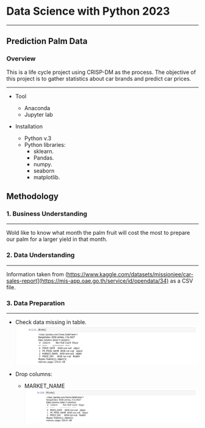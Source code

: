 # Data Science with Python 2023
---
## Prediction Palm Data

### Overview

This is a life cycle project using CRISP-DM as the process. The objective of this project is to gather statistics about car brands and predict car prices.

---

* Tool
    * Anaconda
    * Jupyter lab

* Installation
    * Python v.3
    * Python libraries:
        * sklearn.
        * Pandas.
        * numpy.
        * seaborn
        * matplotlib.

## Methodology

### 1. Business Understanding
---
Wold like to know what month the palm fruit will cost the most to prepare our palm for a larger yield in that month.

### 2. Data Understanding
---
Information taken from (https://www.kaggle.com/datasets/missionjee/car-sales-report](https://mis-app.oae.go.th/service/id/opendata/34) as a CSV file.

### 3. Data Preparation
---
- Check data missing in table.
![Data Missing](https://github.com/AmeerohKs/662437002-Palm/blob/main/df.info().png)

- Drop columns:
  - MARKET_NAME
![Drop Columns](https://github.com/AmeerohKs/662437002-Palm/blob/main/PD.info().png)







